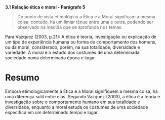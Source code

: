 **3.1 Relação ética e moral - Parágrafo 5**

> Do ponto de vista etimológico a Ética e a Moral significam a mesma coisa, contudo, há um limiar tênue entre uma e outra, podendo ser observado na medida que se aprofunda nos temas. 

Para Vazquez (2003, p.21): 
A ética é teoria, investigação ou explicação de um tipo de experiência humana ou forma de comportamento dos homens, ou da moral, considerado, porém, na sua totalidade, diversidade e variedade. A moral é o estudo dos costumes de uma determinada sociedade numa determinada época e lugar.

# Resumo

Embora etimologicamente a Ética e a Moral signifiquem a mesma coisa, há uma diferença sutil entre elas. Segundo Vazquez (2003), a ética é a teoria e investigação sobre o comportamento humano em sua totalidade e diversidade, enquanto a moral estuda os costumes de uma sociedade específica em um determinado tempo e lugar.